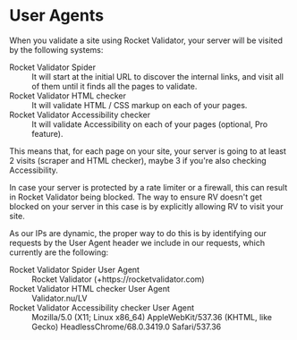 # User Agents

When you validate a site using Rocket Validator, your server will be visited by the following systems:

<dl>
  <dt>Rocket Validator Spider</dt>
  <dd>It will start at the initial URL to discover the internal links, and visit all of them until it finds all the pages to validate.</dd>

  <dt>Rocket Validator HTML checker</dt>
  <dd>It will validate HTML / CSS markup on each of your pages.</dd>

  <dt>Rocket Validator Accessibility checker</dt>
  <dd>It will validate Accessibility on each of your pages (optional, Pro feature).</dd>
</dl>

This means that, for each page on your site, your server is going to at least 2 visits (scraper and HTML checker), maybe 3 if you're also checking Accessibility.

In case your server is protected by a rate limiter or a firewall, this can result in Rocket Validator being blocked. The way to ensure RV doesn't get blocked on your server in this case is by explicitly allowing RV to visit your site.

As our IPs are dynamic, the proper way to do this is by identifying our requests by the User Agent header we include in our requests, which currently are the following:

<dl>
  <dt>Rocket Validator Spider User Agent</dt>
  <dd>Rocket Validator (+https://rocketvalidator.com)</dd>

  <dt>Rocket Validator HTML checker User Agent</dt>
  <dd>Validator.nu/LV</dd>

  <dt>Rocket Validator Accessibility checker User Agent</dt>
  <dd>Mozilla/5.0 (X11; Linux x86_64) AppleWebKit/537.36 (KHTML, like Gecko) HeadlessChrome/68.0.3419.0 Safari/537.36</dd>
</dl>
